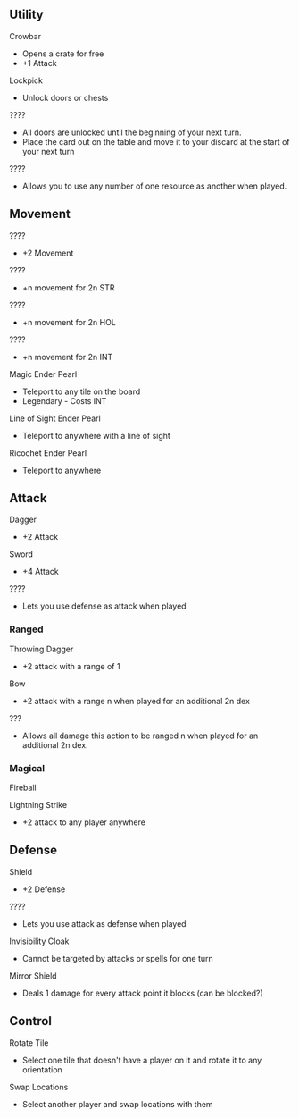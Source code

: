 ## Utility

Crowbar
* Opens a crate for free
* +1 Attack

Lockpick
* Unlock doors or chests

????
* All doors are unlocked until the beginning of your next turn.
* Place the card out on the table and move it to your discard at the start of your next turn

????
* Allows you to use any number of one resource as another when played.

## Movement
????
* +2 Movement

????
* +n movement for 2n STR

????
* +n movement for 2n HOL

????
* +n movement for 2n INT

Magic Ender Pearl
* Teleport to any tile on  the board
* Legendary - Costs INT

Line of Sight Ender Pearl
* Teleport to anywhere with a line of sight

Ricochet Ender Pearl
* Teleport to anywhere 


## Attack
Dagger
* +2 Attack

Sword
* +4 Attack

????
* Lets you use defense as attack when played


### Ranged
Throwing Dagger
* +2 attack with a range of 1

Bow
* +2 attack with a range n when played for an additional 2n dex

???
* Allows all damage this action to be ranged n when played for an additional 2n dex.
### Magical
Fireball

Lightning Strike
* +2 attack to any player anywhere

## Defense
Shield
* +2 Defense

????
*  Lets you use attack as defense when played

Invisibility Cloak
* Cannot be targeted by attacks or spells for one turn

Mirror Shield
* Deals 1 damage for every attack point it blocks (can be blocked?)


## Control

Rotate Tile
* Select one tile that doesn't have a player on it and rotate it to any orientation

Swap Locations
* Select another player and swap locations with them

